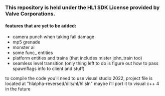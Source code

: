 ### This repository is held under the HL1 SDK License provided by Valve Corporations.

#### features that are yet to be added:
- camera punch when taking fall damage
- mp5 grenade
- monster ai
- some func_ entities
- platform entities and trains (that includes mister john_train too)
- seamless level transition (only thing left to do is figure out how to pass spawnflags info to client and stuff)

to compile the code you'll need to use visual studio 2022, project file is located at "hlalpha-reversed/dlls/hl/hl.sln"
maybe i'll port it to visual c++ 4 in the future
